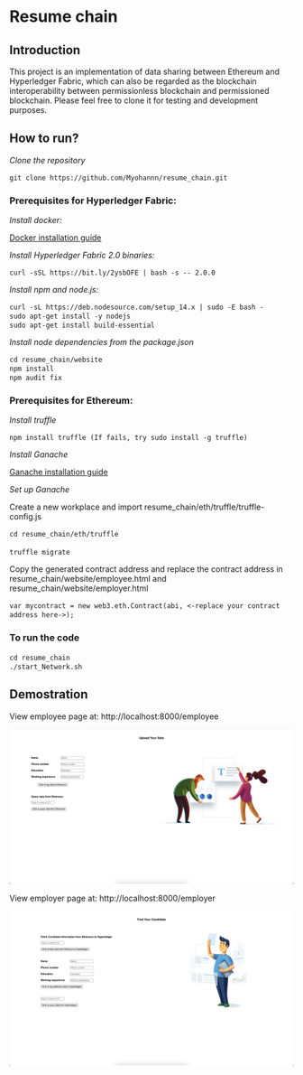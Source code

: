 # Resume chain

## Introduction

This project is an implementation of data sharing between Ethereum and Hyperledger Fabric, which can also be regarded as the blockchain interoperability between permissionless blockchain and permissioned blockchain. Please feel free to clone it for testing and development purposes. 

## How to run?

*Clone the repository*

```
git clone https://github.com/Myohannn/resume_chain.git
```

### Prerequisites for Hyperledger Fabric:

*Install docker:*

[Docker installation guide](https://docs.docker.com/engine/install/)

*Install Hyperledger Fabric 2.0 binaries:*
```
curl -sSL https://bit.ly/2ysbOFE | bash -s -- 2.0.0
```

*Install npm and node.js:*

```
curl -sL https://deb.nodesource.com/setup_14.x | sudo -E bash -
sudo apt-get install -y nodejs
sudo apt-get install build-essential
```

*Install node dependencies from the package.json*

```
cd resume_chain/website
npm install
npm audit fix
```

### Prerequisites for Ethereum:

*Install truffle*
```
npm install truffle (If fails, try sudo install -g truffle)
```

*Install Ganache*

[Ganache installation guide](https://github.com/trufflesuite/ganache-ui/releases)   

*Set up Ganache*
 
 Create a new workplace and import resume_chain/eth/truffle/truffle-config.js
 
 ```
 cd resume_chain/eth/truffle

 truffle migrate
 ```
Copy the generated contract address and replace the contract address in resume_chain/website/employee.html and resume_chain/website/employer.html
```
var mycontract = new web3.eth.Contract(abi, <-replace your contract address here->);
```

### To run the code
```
cd resume_chain
./start_Network.sh
```

## Demostration

View employee page at: http://localhost:8000/employee

![employee page](employee_page.png)   

View employer page at: http://localhost:8000/employer

![employer page](employer_page.png)  






